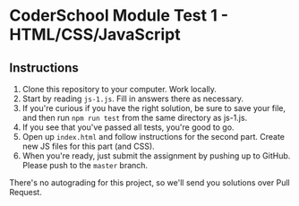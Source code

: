 # CoderSchool Module Test 1 - HTML/CSS/JavaScript

## Instructions

1. Clone this repository to your computer. Work locally.
2. Start by reading `js-1.js`. Fill in answers there as necessary.
3. If you're curious if you have the right solution, be sure to save your file, and then run `npm run test` from the same directory as js-1.js. 
4. If you see that you've passed all tests, you're good to go. 
5. Open up `index.html` and follow instructions for the second part. Create new JS files for this part (and CSS).
6. When you're ready, just submit the assignment by pushing up to GitHub. Please push to the `master` branch.


There's no autograding for this project, so we'll send you solutions over Pull Request.
